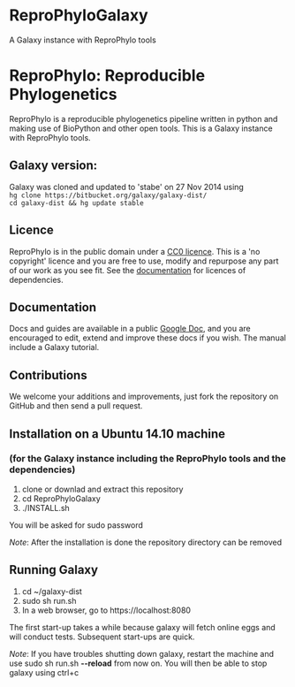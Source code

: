 ReproPhyloGalaxy
================

A Galaxy instance with ReproPhylo tools

# ReproPhylo: Reproducible Phylogenetics

ReproPhylo is a reproducible phylogenetics pipeline written in python and making use of BioPython and other open tools. This is a Galaxy instance with ReproPhylo tools.

## Galaxy version:
Galaxy was cloned and updated to 'stabe' on 27 Nov 2014 using  
`hg clone https://bitbucket.org/galaxy/galaxy-dist/`  
`cd galaxy-dist && hg update stable`
   
## Licence
ReproPhylo is in the public domain under a [CC0 licence](http://creativecommons.org/publicdomain/zero/1.0/). This is a 'no copyright' licence and you are free to use, modify and repurpose any part of our work as you see fit. See the [documentation](https://docs.google.com/document/d/1Q-8B0cvkZw2zMkuP0Af4zZ7FiAvBQPDdGbrLLMgtx_4/edit?usp=sharing) for licences of dependencies.

## Documentation
Docs and guides are available in a public [Google Doc](https://docs.google.com/document/d/1Q-8B0cvkZw2zMkuP0Af4zZ7FiAvBQPDdGbrLLMgtx_4/edit?usp=sharing), and you are encouraged to edit, extend and improve these docs if you wish. The manual include a Galaxy tutorial.

## Contributions
We welcome your additions and improvements, just fork the repository on GitHub and then send a pull request.

## Installation on a Ubuntu 14.10 machine
### (for the Galaxy instance including the ReproPhylo tools and the dependencies)

1. clone or downlad and extract this repository
2. cd ReproPhyloGalaxy
3. ./INSTALL.sh  
  
You will be asked for sudo password

*Note*: After the installation is done the repository directory can be removed

## Running Galaxy

1. cd ~/galaxy-dist
2. sudo sh run.sh
3. In a web browser, go to https://localhost:8080
  
The first start-up takes a while because galaxy will fetch online eggs and will conduct tests. Subsequent start-ups are quick.  
  
*Note*: If you have troubles shutting down galaxy, restart the machine and use sudo sh run.sh **--reload** from now on. You will then be able to stop galaxy using ctrl+c
